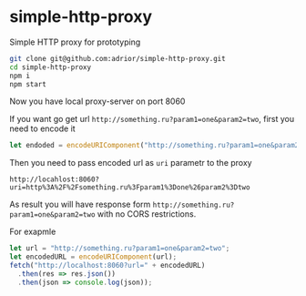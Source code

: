 # simple-http-proxy

Simple HTTP proxy for prototyping

```bash
git clone git@github.com:adrior/simple-http-proxy.git
cd simple-http-proxy
npm i
npm start
```

Now you have local proxy-server on port 8060

If you want go get url `http://something.ru?param1=one&param2=two`, first you need to encode it

```javascript
let endoded = encodeURIComponent("http://something.ru?param1=one&param2=two");
```

Then you need to pass encoded url as `uri` parametr to the proxy

```
http://locahlost:8060?uri=http%3A%2F%2Fsomething.ru%3Fparam1%3Done%26param2%3Dtwo
```

As result you will have response form `http://something.ru?param1=one&param2=two` with no CORS restrictions.

For exapmle

```javascript
let url = "http://something.ru?param1=one&param2=two";
let encodedURL = encodeURIComponent(url);
fetch("http://localhost:8060?url=" + encodedURL)
  .then(res => res.json())
  .then(json => console.log(json));
```
